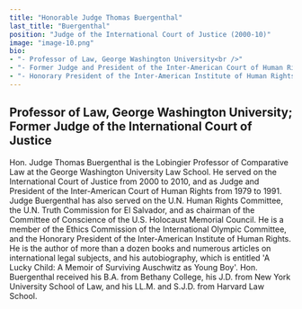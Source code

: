 ```yaml
---
title: "Honorable Judge Thomas Buergenthal"
last_title: "Buergenthal"
position: "Judge of the International Court of Justice (2000-10)"
image: "image-10.png"
bio: 
- "- Professor of Law, George Washington University<br />"
- "- Former Judge and President of the Inter-American Court of Human Rights (1979—91)<br />"
- "- Honorary President of the Inter-American Institute of Human Rights<br />"
---
```

## Professor of Law, George Washington University; Former Judge of the International Court of Justice
Hon. Judge Thomas Buergenthal is the Lobingier Professor of Comparative Law at the George Washington University Law School. He served on the International Court of Justice from 2000 to 2010, and as Judge and President of the Inter-American Court of Human Rights from 1979 to 1991. Judge Buergenthal has also served on the U.N. Human Rights Committee, the U.N. Truth Commission for El Salvador, and as chairman of the Committee of Conscience of the U.S. Holocaust Memorial Council. He is a member of the Ethics Commission of the International Olympic Committee, and the Honorary President of the Inter-American Institute of Human Rights. He is the author of more than a dozen books and numerous articles on international legal subjects, and his autobiography, which is entitled 'A Lucky Child: A Memoir of Surviving Auschwitz as Young Boy'. Hon. Buergenthal received his B.A. from Bethany College, his J.D. from New York University School of Law, and his LL.M. and S.J.D. from Harvard Law School.
